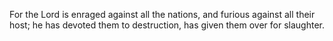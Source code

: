 For the Lord is enraged against all the nations, and furious against all their host; he has devoted them to destruction, has given them over for slaughter.
